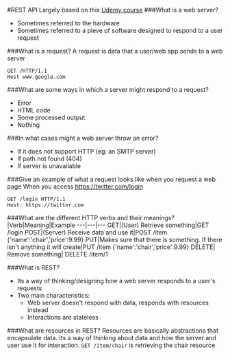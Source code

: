 #REST API
Largely based on this [Udemy course](https://www.udemy.com/rest-api-flask-and-python/)
###What is a web server?
- Sometimes referred to the hardware
- Sometimes referred to a pieve of software designed to respond to a user request

###What is a request?
A request is data that a user/web app sends to a web server

```
GET /HTTP/1.1
Host www.google.com
```

###What are some ways in which a server might respond to a request?
- Error
- HTML code
- Some processed output
- Nothing 

###In what cases might a web server throw an error?
- If it does not support HTTP (eg: an SMTP server)
- If path not found (404)
- If server is unavailable

###Give an example of what a request looks like when you request a web page
When you access https://twitter.com/login

```
GET /login HTTP/1.1
Host: https://twitter.com 
```

###What are the different HTTP verbs and their meanings?
|Verb|Meaning|Example
---|---|---
GET|(User) Retrieve something|GET /login
POST|(Server) Receive data and use it|POST /item {'name':'chair','price':9.99}
PUT|Makes sure that there is something. If there isn't anything it will create|PUT /item {'name':'chair','price':9.99}
DELETE| Remove something| DELETE /item/1

###What is REST?
- Its a way of thinking/designing how a web server responds to a user's requests
- Two main characteristics:
	- Web server doesn't respond with data, responds with resources instead
	- Interactions are stateless


###What are resources in REST?
Resources are basically abstractions that encapsulate data. Its a way of thinking about data and how the server and user use it for interaction. `GET /item/chair` is retrieving the chair resource

